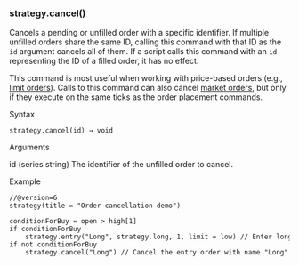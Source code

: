 ### strategy.cancel()

Cancels a pending or unfilled order with a specific identifier. If multiple unfilled orders share the same ID, calling this command with that ID as the `id` argument cancels all of them. If a script calls this command with an `id` representing the ID of a filled order, it has no effect.

This command is most useful when working with price-based orders (e.g., [limit orders](https://www.tradingview.com/pine-script-docs/concepts/strategies/#limit-orders)). Calls to this command can also cancel [market orders](https://www.tradingview.com/pine-script-docs/concepts/strategies/#market-orders), but only if they execute on the same ticks as the order placement commands.

Syntax

```
strategy.cancel(id) → void
```

Arguments

id (series string) The identifier of the unfilled order to cancel.

Example

```
//@version=6  
strategy(title = "Order cancellation demo")  
  
conditionForBuy = open > high[1]  
if conditionForBuy  
    strategy.entry("Long", strategy.long, 1, limit = low) // Enter long using limit order at low price of current bar if `conditionForBuy` is `true`.  
if not conditionForBuy  
    strategy.cancel("Long") // Cancel the entry order with name "Long" if `conditionForBuy` is `false`.
```
